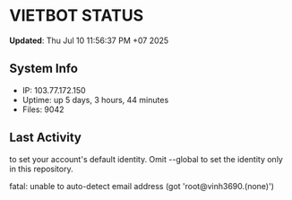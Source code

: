 # VIETBOT STATUS
**Updated**: Thu Jul 10 11:56:37 PM +07 2025

## System Info
- IP: 103.77.172.150
- Uptime: up 5 days, 3 hours, 44 minutes
- Files: 9042

## Last Activity

to set your account's default identity.
Omit --global to set the identity only in this repository.

fatal: unable to auto-detect email address (got 'root@vinh3690.(none)')
